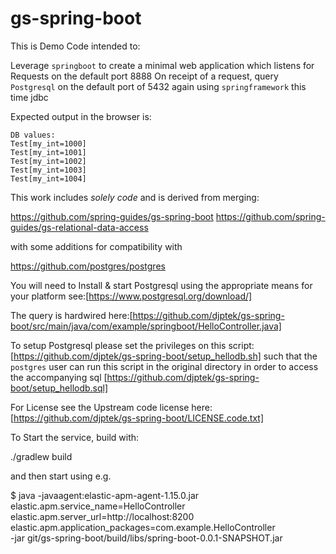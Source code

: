 # gs-spring-boot
This is Demo Code intended to:

Leverage `springboot` to create a minimal web application which listens for Requests on the default port 8888
On receipt of a request, query `Postgresql` on the default port of 5432 again using `springframework` this time jdbc 

Expected output in the browser is:

```
DB values:
Test[my_int=1000]
Test[my_int=1001]
Test[my_int=1002]
Test[my_int=1003]
Test[my_int=1004]
```

This work includes *solely code* and is derived from merging: 

https://github.com/spring-guides/gs-spring-boot
https://github.com/spring-guides/gs-relational-data-access

with some additions for compatibility with

https://github.com/postgres/postgres

You will need to Install & start Postgresql using the appropriate means for your platform see:[https://www.postgresql.org/download/]

The query is hardwired here:[https://github.com/djptek/gs-spring-boot/src/main/java/com/example/springboot/HelloController.java]

To setup Postgresql please set the privileges on this script:[https://github.com/djptek/gs-spring-boot/setup_hellodb.sh] such that the `postgres` user can run this script in the original directory in order to access the accompanying sql [https://github.com/djptek/gs-spring-boot/setup_hellodb.sql]

For License see the Upstream code license here:[https://github.com/djptek/gs-spring-boot/LICENSE.code.txt]

To Start the service, build with:

./gradlew build 

and then start using e.g. 

$ java -javaagent:elastic-apm-agent-1.15.0.jar \
    elastic.apm.service_name=HelloController \
    elastic.apm.server_url=http://localhost:8200 \
    elastic.apm.application_packages=com.example.HelloController \
    -jar git/gs-spring-boot/build/libs/spring-boot-0.0.1-SNAPSHOT.jar
